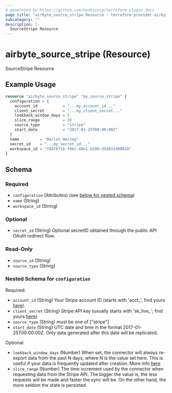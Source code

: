 ```yaml
---
# generated by https://github.com/hashicorp/terraform-plugin-docs
page_title: "airbyte_source_stripe Resource - terraform-provider-airbyte"
subcategory: ""
description: |-
  SourceStripe Resource
---
```


# airbyte_source_stripe (Resource)

SourceStripe Resource

## Example Usage

```terraform
resource "airbyte_source_stripe" "my_source_stripe" {
  configuration = {
    account_id           = "...my_account_id..."
    client_secret        = "...my_client_secret..."
    lookback_window_days = 5
    slice_range          = 30
    source_type          = "stripe"
    start_date           = "2017-01-25T00:00:00Z"
  }
  name         = "Marlon Herzog"
  secret_id    = "...my_secret_id..."
  workspace_id = "f88f8f1b-f0bc-48e1-b206-d5d831d00810"
}
```

<!-- schema generated by tfplugindocs -->
## Schema

### Required

- `configuration` (Attributes) (see [below for nested schema](#nestedatt--configuration))
- `name` (String)
- `workspace_id` (String)

### Optional

- `secret_id` (String) Optional secretID obtained through the public API OAuth redirect flow.

### Read-Only

- `source_id` (String)
- `source_type` (String)

<a id="nestedatt--configuration"></a>
### Nested Schema for `configuration`

Required:

- `account_id` (String) Your Stripe account ID (starts with 'acct_', find yours <a href="https://dashboard.stripe.com/settings/account">here</a>).
- `client_secret` (String) Stripe API key (usually starts with 'sk_live_'; find yours <a href="https://dashboard.stripe.com/apikeys">here</a>).
- `source_type` (String) must be one of ["stripe"]
- `start_date` (String) UTC date and time in the format 2017-01-25T00:00:00Z. Only data generated after this date will be replicated.

Optional:

- `lookback_window_days` (Number) When set, the connector will always re-export data from the past N days, where N is the value set here. This is useful if your data is frequently updated after creation. More info <a href="https://docs.airbyte.com/integrations/sources/stripe#requirements">here</a>
- `slice_range` (Number) The time increment used by the connector when requesting data from the Stripe API. The bigger the value is, the less requests will be made and faster the sync will be. On the other hand, the more seldom the state is persisted.


